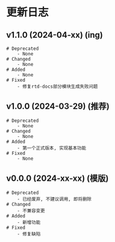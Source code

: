 # 更新日志

## v1.1.0 (2024-04-xx) (ing)
```shell
# Deprecated
    - None
# Changed
    - None
# Added
    - None
# Fixed
    - 修复rtd-docs部分模块生成失败问题
```

## v1.0.0 (2024-03-29) (推荐)
```shell
# Deprecated
    - None
# Changed
    - None
# Added
    - 第一个正式版本, 实现基本功能
# Fixed
    - None
```

## v0.0.0 (2024-xx-xx) (模版)
```shell
# Deprecated
    - 已经废弃, 不建议调用, 即将删除
# Changed
    - 不兼容变更
# Added
    - 新增功能
# Fixed
    - 修复缺陷
```
